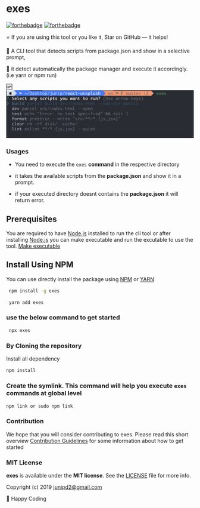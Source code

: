 # exes

[![forthebadge](https://forthebadge.com/images/badges/made-with-javascript.svg)]() [![forthebadge](https://forthebadge.com/images/badges/built-with-love.svg)]()

:star: If you are using this tool or you like it, Star on GitHub — it helps!

:rocket: A CLI tool that detects scripts from package.json and show in a selective prompt, 

:lipstick: it detect automatically the package manager and execute it accordingly. (i.e yarn or npm run)

:up: 
<img src="./assets/preview.jpg">

### Usages

- You need to execute the `exes` **command** in the respective directory

- it takes the available scripts from the **package.json** and show it in a prompt.

- if your executed directory doesnt contains the **package.json** it will return error.
## Prerequisites

You are required to have [Node.js](https://nodejs.org/) installed to run the cli tool or after installing [Node.js](https://nodejs.org/) you can make executable and run the excutable to use the tool. [Make executable](#making-executable)

## Install Using NPM

You can use directly install the package using 
[NPM](https://www.npmjs.com/package/exes)  or  [YARN](https://yarnpkg.com/en/package/exes)

```sh
 npm install -g exes
```
```   
 yarn add exes
```

### use the below command to get started

```sh
 npx exes
```

### By Cloning the repository

Install all dependency 


```sh
npm install 
```

### Create the symlink. This command will help you execute `exes` commands at global level 


```
npm link or sudo npm link
```


### Contribution

We hope that you will consider contributing to exes. Please read this short overview [Contribution Guidelines](https://github.com/junipdewan/exes/blob/master/CONTRIBUTING.md) for some information about how to get started 

### MIT License

**exes** is available under the **MIT license**. See the [LICENSE](https://github.com/junipdewan/exes/blob/master/LICENSE) file for more info.

Copyright (c) 2019 <junipd2@gmail.com>

:rocket: Happy Coding
